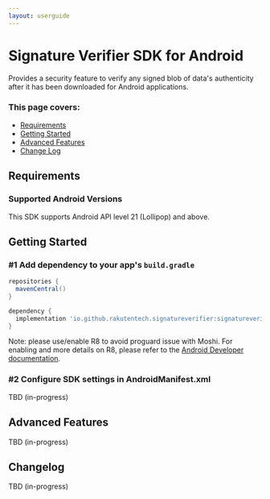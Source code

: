```yaml
---
layout: userguide
---
```


# Signature Verifier SDK for Android

Provides a security feature to verify any signed blob of data's authenticity after it has been downloaded for Android applications.

### This page covers:
* [Requirements](#requirements)
* [Getting Started](#getting-started)
* [Advanced Features](#advanced-features)
* [Change Log](#changelog)

## <a name="requirements"></a> Requirements

### Supported Android Versions

This SDK supports Android API level 21 (Lollipop) and above.

## <a name="getting-started"></a> Getting Started

### #1 Add dependency to your app's `build.gradle`

```groovy
repositories {
  mavenCentral()
}

dependency {
  implementation 'io.github.rakutentech.signatureverifier:signatureverifier:${latest_version}'
}
```

Note: please use/enable R8 to avoid proguard issue with Moshi. For enabling and more details on R8, please refer to the [Android Developer documentation](https://developer.android.com/studio/build/shrink-code).

### #2 Configure SDK settings in AndroidManifest.xml

TBD (in-progress)

## <a name="advanced-features"></a> Advanced Features

TBD (in-progress)

## <a name="changelog"></a> Changelog

TBD (in-progress)
